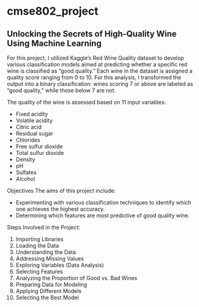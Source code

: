 # cmse802_project
## Unlocking the Secrets of High-Quality Wine Using Machine Learning ##

For this project, I utilized Kaggle’s Red Wine Quality dataset to develop various classification models aimed at predicting whether a specific red wine is classified as “good quality.” Each wine in the dataset is assigned a quality score ranging from 0 to 10. For this analysis, I transformed the output into a binary classification: wines scoring 7 or above are labeled as “good quality,” while those below 7 are not.

The quality of the wine is assessed based on 11 input variables:

* Fixed acidity
* Volatile acidity
* Citric acid
* Residual sugar
* Chlorides
* Free sulfur dioxide
* Total sulfur dioxide
* Density
* pH
* Sulfates
* Alcohol

Objectives
The aims of this project include:

* Experimenting with various classification techniques to identify which one achieves the highest accuracy.
* Determining which features are most predictive of good quality wine.

Steps Involved in the Project:
1. Importing Libraries
2. Loading the Data
3. Understanding the Data
4. Addressing Missing Values
5. Exploring Variables (Data Analysis)
6. Selecting Features
7. Analyzing the Proportion of Good vs. Bad Wines
8. Preparing Data for Modeling
9. Applying Different Models
10. Selecting the Best Model

